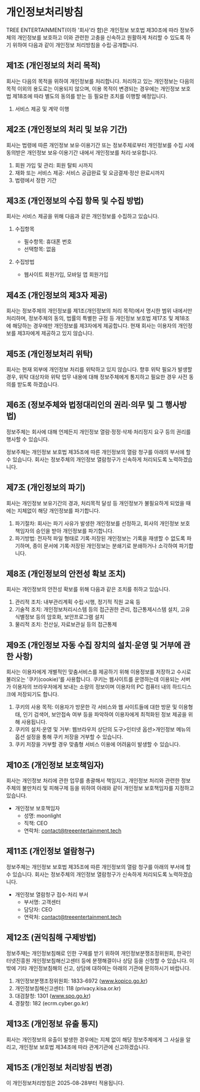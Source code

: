 # 개인정보처리방침

TREE ENTERTAINMENT(이하 '회사'라 함)은 개인정보 보호법 제30조에 따라 정보주체의 개인정보를 보호하고 이와 관련한 고충을 신속하고 원활하게 처리할 수 있도록 하기 위하여 다음과 같이 개인정보 처리방침을 수립·공개합니다.

## 제1조 (개인정보의 처리 목적)

회사는 다음의 목적을 위하여 개인정보를 처리합니다. 처리하고 있는 개인정보는 다음의 목적 이외의 용도로는 이용되지 않으며, 이용 목적이 변경되는 경우에는 개인정보 보호법 제18조에 따라 별도의 동의를 받는 등 필요한 조치를 이행할 예정입니다.

1. 서비스 제공 및 계약 이행

## 제2조 (개인정보의 처리 및 보유 기간)

회사는 법령에 따른 개인정보 보유·이용기간 또는 정보주체로부터 개인정보를 수집 시에 동의받은 개인정보 보유·이용기간 내에서 개인정보를 처리·보유합니다.

1. 회원 가입 및 관리: 회원 탈퇴 시까지
2. 재화 또는 서비스 제공: 서비스 공급완료 및 요금결제·정산 완료시까지
3. 법령에서 정한 기간

## 제3조 (개인정보의 수집 항목 및 수집 방법)

회사는 서비스 제공을 위해 다음과 같은 개인정보를 수집하고 있습니다.

1. 수집항목
   - 필수항목: 휴대폰 번호
   - 선택항목: 없음

2. 수집방법
   - 웹사이트 회원가입, 모바일 앱 회원가입

## 제4조 (개인정보의 제3자 제공)

회사는 정보주체의 개인정보를 제1조(개인정보의 처리 목적)에서 명시한 범위 내에서만 처리하며, 정보주체의 동의, 법률의 특별한 규정 등 개인정보 보호법 제17조 및 제18조에 해당하는 경우에만 개인정보를 제3자에게 제공합니다. 현재 회사는 이용자의 개인정보를 제3자에게 제공하고 있지 않습니다.

## 제5조 (개인정보처리 위탁)

회사는 현재 외부에 개인정보 처리를 위탁하고 있지 않습니다. 향후 위탁 필요가 발생할 경우, 위탁 대상자와 위탁 업무 내용에 대해 정보주체에게 통지하고 필요한 경우 사전 동의를 받도록 하겠습니다.

## 제6조 (정보주체와 법정대리인의 권리·의무 및 그 행사방법)

정보주체는 회사에 대해 언제든지 개인정보 열람·정정·삭제·처리정지 요구 등의 권리를 행사할 수 있습니다.


정보주체는 개인정보 보호법 제35조에 따른 개인정보의 열람 청구를 아래의 부서에 할 수 있습니다. 회사는 정보주체의 개인정보 열람청구가 신속하게 처리되도록 노력하겠습니다.

## 제7조 (개인정보의 파기)

회사는 개인정보 보유기간의 경과, 처리목적 달성 등 개인정보가 불필요하게 되었을 때에는 지체없이 해당 개인정보를 파기합니다.

1. 파기절차: 회사는 파기 사유가 발생한 개인정보를 선정하고, 회사의 개인정보 보호책임자의 승인을 받아 개인정보를 파기합니다.
2. 파기방법: 전자적 파일 형태로 기록·저장된 개인정보는 기록을 재생할 수 없도록 파기하며, 종이 문서에 기록·저장된 개인정보는 분쇄기로 분쇄하거나 소각하여 파기합니다.

## 제8조 (개인정보의 안전성 확보 조치)

회사는 개인정보의 안전성 확보를 위해 다음과 같은 조치를 취하고 있습니다.

1. 관리적 조치: 내부관리계획 수립·시행, 정기적 직원 교육 등
2. 기술적 조치: 개인정보처리시스템 등의 접근권한 관리, 접근통제시스템 설치, 고유식별정보 등의 암호화, 보안프로그램 설치
3. 물리적 조치: 전산실, 자료보관실 등의 접근통제

## 제9조 (개인정보 자동 수집 장치의 설치·운영 및 거부에 관한 사항)

회사는 이용자에게 개별적인 맞춤서비스를 제공하기 위해 이용정보를 저장하고 수시로 불러오는 '쿠키(cookie)'를 사용합니다. 쿠키는 웹사이트를 운영하는데 이용되는 서버가 이용자의 브라우저에게 보내는 소량의 정보이며 이용자의 PC 컴퓨터 내의 하드디스크에 저장되기도 합니다.

1. 쿠키의 사용 목적: 이용자가 방문한 각 서비스와 웹 사이트들에 대한 방문 및 이용형태, 인기 검색어, 보안접속 여부 등을 파악하여 이용자에게 최적화된 정보 제공을 위해 사용됩니다.
2. 쿠키의 설치·운영 및 거부: 웹브라우저 상단의 도구>인터넷 옵션>개인정보 메뉴의 옵션 설정을 통해 쿠키 저장을 거부할 수 있습니다.
3. 쿠키 저장을 거부할 경우 맞춤형 서비스 이용에 어려움이 발생할 수 있습니다.

## 제10조 (개인정보 보호책임자)

회사는 개인정보 처리에 관한 업무를 총괄해서 책임지고, 개인정보 처리와 관련한 정보주체의 불만처리 및 피해구제 등을 위하여 아래와 같이 개인정보 보호책임자를 지정하고 있습니다.

- 개인정보 보호책임자
  - 성명: moonlight
  - 직책: CEO
  - 연락처: contact@treeentertainment.tech

## 제11조 (개인정보 열람청구)

정보주체는 개인정보 보호법 제35조에 따른 개인정보의 열람 청구를 아래의 부서에 할 수 있습니다. 회사는 정보주체의 개인정보 열람청구가 신속하게 처리되도록 노력하겠습니다.

- 개인정보 열람청구 접수·처리 부서
  - 부서명: 고객센터
  - 담당자: CEO
  - 연락처: contact@treeentertainment.tech

## 제12조 (권익침해 구제방법)

정보주체는 개인정보침해로 인한 구제를 받기 위하여 개인정보분쟁조정위원회, 한국인터넷진흥원 개인정보침해신고센터 등에 분쟁해결이나 상담 등을 신청할 수 있습니다. 이 밖에 기타 개인정보침해의 신고, 상담에 대하여는 아래의 기관에 문의하시기 바랍니다.

1. 개인정보분쟁조정위원회: 1833-6972 (www.kopico.go.kr)
2. 개인정보침해신고센터: 118 (privacy.kisa.or.kr)
3. 대검찰청: 1301 (www.spo.go.kr)
4. 경찰청: 182 (ecrm.cyber.go.kr)


## 제13조 (개인정보 유출 통지)

회사는 개인정보의 유출이 발생한 경우에는 지체 없이 해당 정보주체에게 그 사실을 알리고, 개인정보 보호법 제34조에 따라 관계기관에 신고하겠습니다.



## 제15조 (개인정보 처리방침 변경)

이 개인정보처리방침은 2025-08-28부터 적용됩니다.
